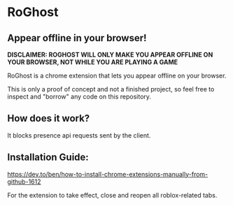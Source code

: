 # RoGhost
## Appear offline in your browser!

**DISCLAIMER: ROGHOST WILL ONLY MAKE YOU APPEAR OFFLINE ON YOUR BROWSER, NOT WHILE YOU ARE PLAYING A GAME**

RoGhost is a chrome extension that lets you appear offline on your browser.

This is only a proof of concept and not a finished project, so feel free to inspect and "borrow" any code on this repository.

## How does it work?

It blocks presence api requests sent by the client.



## Installation Guide:

https://dev.to/ben/how-to-install-chrome-extensions-manually-from-github-1612

For the extension to take effect, close and reopen all roblox-related tabs.
